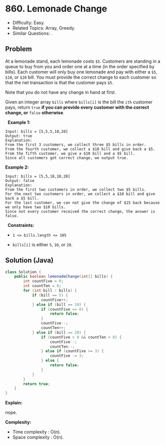 # 860. Lemonade Change

- Difficulty: Easy.
- Related Topics: Array, Greedy.
- Similar Questions: .

## Problem

At a lemonade stand, each lemonade costs ```$5```. Customers are standing in a queue to buy from you and order one at a time (in the order specified by bills). Each customer will only buy one lemonade and pay with either a ```$5```, ```$10```, or ```$20``` bill. You must provide the correct change to each customer so that the net transaction is that the customer pays ```$5```.

Note that you do not have any change in hand at first.

Given an integer array ```bills``` where ```bills[i]``` is the bill the ```ith``` customer pays, return ```true``` **if you can provide every customer with the correct change, or** ```false``` **otherwise**.

 
**Example 1:**

```
Input: bills = [5,5,5,10,20]
Output: true
Explanation: 
From the first 3 customers, we collect three $5 bills in order.
From the fourth customer, we collect a $10 bill and give back a $5.
From the fifth customer, we give a $10 bill and a $5 bill.
Since all customers got correct change, we output true.
```

**Example 2:**

```
Input: bills = [5,5,10,10,20]
Output: false
Explanation: 
From the first two customers in order, we collect two $5 bills.
For the next two customers in order, we collect a $10 bill and give back a $5 bill.
For the last customer, we can not give the change of $15 back because we only have two $10 bills.
Since not every customer received the correct change, the answer is false.
```

 
**Constraints:**


	
- ```1 <= bills.length <= 105```
	
- ```bills[i]``` is either ```5```, ```10```, or ```20```.



## Solution (Java)

```java
class Solution {
    public boolean lemonadeChange(int[] bills) {
        int countFive = 0;
        int countTen = 0;
        for (int bill : bills) {
            if (bill == 5) {
                countFive++;
            } else if (bill == 10) {
                if (countFive == 0) {
                    return false;
                }
                countFive--;
                countTen++;
            } else if (bill == 20) {
                if (countFive > 0 && countTen > 0) {
                    countFive--;
                    countTen--;
                } else if (countFive >= 3) {
                    countFive -= 3;
                } else {
                    return false;
                }
            }
        }
        return true;
    }
}
```

**Explain:**

nope.

**Complexity:**

* Time complexity : O(n).
* Space complexity : O(n).
